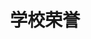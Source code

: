 ---
title: 学校荣誉
content:
 images:
  - "theme://images/zhh/honor1.jpg"
  - "theme://images/zhh/honor2.jpg"
  - "theme://images/zhh/honor3.jpg"
  - "theme://images/zhh/honor4.jpg"
  - "theme://images/zhh/honor5.jpg"
  - "theme://images/zhh/honor6.jpg"
---
